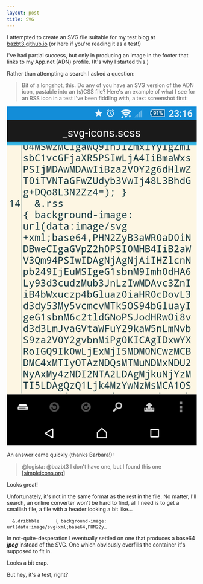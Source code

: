 ```yaml
---
layout: post
title: SVG
---
```


I attempted to create an SVG file suitable for my test blog at [bazbt3.github.io](http://bazbt3.github.io/) (or here if you're reading it as a test!)

I've had partial success, but only in producing an image in the footer that links to my App.net (ADN) profile.  (It's why I started this.)

Rather than attempting a search I asked a question:

> Bit of a longshot, this. Do any of you have an SVG version of the ADN icon, pastable into an (s)CSS file?  Here's an example of what I see for an RSS icon in a test I've been fiddling with, a text screenshot first:

![The screenshot](/images/SVG_post_screenshot.png)

An answer came quickly (thanks Barbara!):

> @logista: @bazbt3 I don't have one, but I found this one [\[simpleicons.org\]](https://simpleicons.org/icons/appnet.svg)

Looks great!

Unfortunately, it's not in the same format as the rest in the file.  No matter, I'll search, an online converter won't be hard to find, all I need is to get a smallish file, a file with a header looking a bit like…

```
  &.dribbble      { background-image: url(data:image/svg+xml;base64,PHN2Zy… 
```

In not-quite-desperation I eventually settled on one that produces a base64 ***jpeg*** instead of the SVG.  One which obviously overfills the container it's supposed to fit in.

Looks a bit crap.

But hey, it's a test, right?
